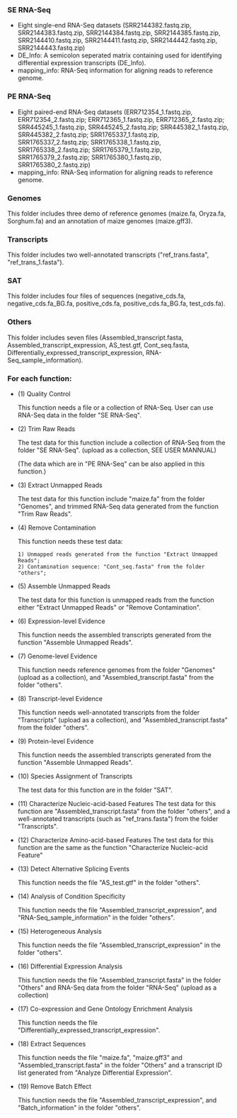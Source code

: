 ### SE RNA-Seq
- Eight single-end RNA-Seq datasets (SRR2144382.fastq.zip, SRR2144383.fastq.zip, SRR2144384.fastq.zip, SRR2144385.fastq.zip, SRR2144410.fastq.zip, SRR2144411.fastq.zip, SRR2144442.fastq.zip, SRR2144443.fastq.zip)
- DE_Info: A semicolon seperated matrix containing used for identifying differential expression transcripts (DE_Info).
- mapping_info: RNA-Seq information for aligning reads to reference genome.

### PE RNA-Seq
- Eight paired-end RNA-Seq datasets (ERR712354_1.fastq.zip, ERR712354_2.fastq.zip; ERR712365_1.fastq.zip, ERR712365_2.fastq.zip; SRR445245_1.fastq.zip, SRR445245_2.fastq.zip; SRR445382_1.fastq.zip, SRR445382_2.fastq.zip; SRR1765337_1.fastq.zip, SRR1765337_2.fastq.zip; SRR1765338_1.fastq.zip, SRR1765338_2.fastq.zip; SRR1765379_1.fastq.zip, SRR1765379_2.fastq.zip; SRR1765380_1.fastq.zip, SRR1765380_2.fastq.zip)
- mapping_info: RNA-Seq information for aligning reads to reference genome.

### Genomes
This folder includes three demo of reference genomes (maize.fa, Oryza.fa, Sorghum.fa) and an annotation of maize genomes (maize.gff3).

### Transcripts
This folder includes two well-annotated transcripts ("ref_trans.fasta", "ref_trans_1.fasta").

### SAT
This folder includes four files of sequences (negative_cds.fa, negative_cds.fa_BG.fa, positive_cds.fa, positive_cds.fa_BG.fa, test_cds.fa).

### Others
This folder includes seven files (Assembled_transcript.fasta, Assembled_transcript_expression, AS_test.gtf, Cont_seq.fasta, Differentially_expressed_transcript_expression, RNA-Seq_sample_information).


### For each function:
- (1) Quality Control

  This function needs a file or a collection of RNA-Seq. User can use RNA-Seq data in the folder "SE RNA-Seq".

- (2) Trim Raw Reads

  The test data for this function include a collection of RNA-Seq from the folder "SE RNA-Seq". (upload as a collection, SEE USER MANNUAL)
  
  (The data which are in "PE RNA-Seq" can be also applied in this function.)

- (3) Extract Unmapped Reads

  The test data for this function include "maize.fa" from the folder "Genomes", and trimmed RNA-Seq data generated from the function "Trim Raw Reads".

- (4) Remove Contamination

  This function needs these test data:
  
	  1) Unmapped reads generated from the function "Extract Unmapped Reads";
	  2) Contamination sequence: "Cont_seq.fasta" from the folder "others";

- (5) Assemble Unmapped Reads

  The test data for this function is unmapped reads from the function either "Extract Unmapped Reads" or "Remove Contamination".

- (6) Expression-level Evidence

  This function needs the assembled transcripts generated from the function "Assemble Unmapped Reads".

- (7) Genome-level Evidence

  This function needs reference genomes from the folder "Genomes" (upload as a collection), and "Assembled_transcript.fasta" from the folder "others".

- (8) Transcript-level Evidence

  This function needs well-annotated transcripts from the folder "Transcripts" (upload as a collection), and "Assembled_transcript.fasta" from the folder "others".

- (9) Protein-level Evidence

  This function needs the assembled transcripts generated from the function "Assemble Unmapped Reads".

- (10) Species Assignment of Transcripts
  
  The test data for this function are in the folder "SAT".

- (11) Characterize Nucleic-acid-based Features
  The test data for this function are "Assembled_transcript.fasta" from the folder "others", and a well-annotated transcripts (such as "ref_trans.fasta") from the folder "Transcripts".

- (12) Characterize Amino-acid-based Features
  The test data for this function are the same as the function "Characterize Nucleic-acid Feature"

- (13) Detect Alternative Splicing Events
  
  This function needs the file "AS_test.gtf" in the folder "others".

- (14) Analysis of Condition Specificity

  This function needs the file "Assembled_transcript_expression", and "RNA-Seq_sample_information" in the folder "others".

- (15) Heterogeneous Analysis

  This function needs the file "Assembled_transcript_expression" in the folder "others".

- (16) Differential Expression Analysis

  This function needs the file "Assembled_transcript.fasta" in the folder "Others" and RNA-Seq data from the folder "RNA-Seq" (upload as a collection)

- (17) Co-expression and Gene Ontology Enrichment Analysis

  This function needs the file "Differentially_expressed_transcript_expression".

- (18) Extract Sequences

  This function needs the file "maize.fa", "maize.gff3" and "Assembled_transcript.fasta" in the folder "Others" and a transcript ID list generated from "Analyze Differential Expression".

- (19) Remove Batch Effect 

  This function needs the file "Assembled_transcript_expression", and "Batch_information" in the folder "others".
